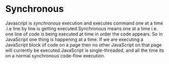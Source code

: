 # Synchronous
Javascript  is _synchronous_ execution and executes command one at a time .i.e line by line is getting executed.Synchronous means one at a time i.e. one line of code is being executed at time in order the code appears. So in JavaScript one thing is happening at a time.
If we are executing a JavaScript block of code on a page then no other JavaScript on that page will currently be executed.JavaScript is single-threaded, and all the time its on a normal synchronous code-flow execution.